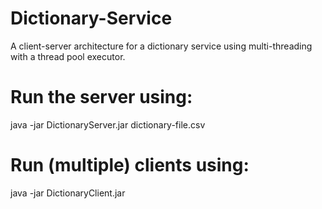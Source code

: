 # Dictionary-Service

A client-server architecture for a dictionary service using multi-threading with a thread pool executor.

# Run the server using:

java -jar DictionaryServer.jar dictionary-file.csv



# Run (multiple) clients using:

java -jar DictionaryClient.jar
